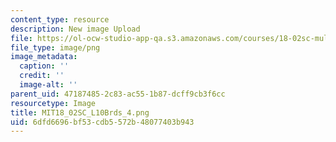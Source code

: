 ```yaml
---
content_type: resource
description: New image Upload
file: https://ol-ocw-studio-app-qa.s3.amazonaws.com/courses/18-02sc-multivariable-calculus-fall-2010/6dfd6696bf53cdb5572b48077403b943_MIT18_02SC_L10Brds_4.png
file_type: image/png
image_metadata:
  caption: ''
  credit: ''
  image-alt: ''
parent_uid: 47187485-2c83-ac55-1b87-dcff9cb3f6cc
resourcetype: Image
title: MIT18_02SC_L10Brds_4.png
uid: 6dfd6696-bf53-cdb5-572b-48077403b943
---
```

